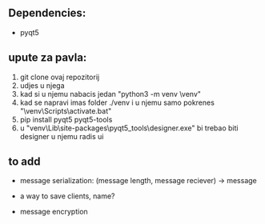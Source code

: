 ## Dependencies:
- pyqt5

## upute za pavla:

1. git clone ovaj repozitorij
2. udjes u njega
3. kad si u njemu nabacis jedan "python3 -m venv \venv"
4. kad se napravi imas folder ./venv i u njemu samo pokrenes "\venv\Scripts\activate.bat"
5. pip install pyqt5 pyqt5-tools
6. u "venv\Lib\site-packages\pyqt5_tools\designer.exe" bi trebao biti designer u njemu radis ui


## to add
- message serialization:
    (message length, message reciever) -> message
- a way to save clients, name?

- message encryption
